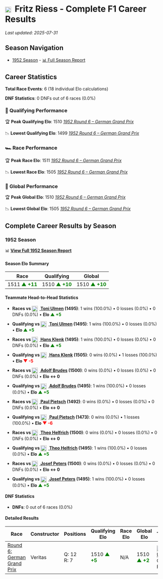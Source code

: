 # <img src="https://upload.wikimedia.org/wikipedia/commons/b/ba/Flag_of_Germany.svg" alt="Germany" width="20" height="auto" style="vertical-align: middle; margin-right: 5px;" onerror="this.outerHTML='🇩🇪'; this.style.marginRight='5px';"/> Fritz Riess - Complete F1 Career Results

*Last updated: 2025-07-31*

## Season Navigation

- [1952 Season](#1952-season) - [📊 Full Season Report](../seasons/1952-season-report)

## Career Statistics

**Total Race Events**: 6 (18 individual Elo calculations)

**DNF Statistics**: 0 DNFs out of 6 races (0.0%)

### 🏁 Qualifying Performance

🏆 **Peak Qualifying Elo**: 1510
   *[1952 Round 6 – German Grand Prix](../seasons/1952-season-report#round-6-german-grand-prix)*

📉 **Lowest Qualifying Elo**: 1499
   *[1952 Round 6 – German Grand Prix](../seasons/1952-season-report#round-6-german-grand-prix)*

### 🏎️ Race Performance

🏆 **Peak Race Elo**: 1511
   *[1952 Round 6 – German Grand Prix](../seasons/1952-season-report#round-6-german-grand-prix)*

📉 **Lowest Race Elo**: 1505
   *[1952 Round 6 – German Grand Prix](../seasons/1952-season-report#round-6-german-grand-prix)*

### 🌟 Global Performance

🏆 **Peak Global Elo**: 1510
   *[1952 Round 6 – German Grand Prix](../seasons/1952-season-report#round-6-german-grand-prix)*

📉 **Lowest Global Elo**: 1505
   *[1952 Round 6 – German Grand Prix](../seasons/1952-season-report#round-6-german-grand-prix)*


## Complete Career Results by Season

### 1952 Season

📊 **[View Full 1952 Season Report](../seasons/1952-season-report)**

#### Season Elo Summary

| Race | Qualifying | Global |
|------|------------|--------|
| 1511 **<span style="color: green;">▲ +11</span>** | 1510 **<span style="color: green;">▲ +10</span>** | 1510 **<span style="color: green;">▲ +10</span>** |

#### Teammate Head-to-Head Statistics

- **Races vs [<img src="https://upload.wikimedia.org/wikipedia/commons/b/ba/Flag_of_Germany.svg" alt="Germany" width="20" height="auto" style="vertical-align: middle; margin-right: 5px;" onerror="this.outerHTML='🇩🇪'; this.style.marginRight='5px';"/> Toni Ulmen](toni-ulmen) (1495)**: 1 wins (100.0%) • 0 losses (0.0%) • 0 DNFs (0.0%) • **Elo <span style="color: green;">▲ +5</span>**
- **Qualifying vs [<img src="https://upload.wikimedia.org/wikipedia/commons/b/ba/Flag_of_Germany.svg" alt="Germany" width="20" height="auto" style="vertical-align: middle; margin-right: 5px;" onerror="this.outerHTML='🇩🇪'; this.style.marginRight='5px';"/> Toni Ulmen](toni-ulmen) (1495)**: 1 wins (100.0%) • 0 losses (0.0%) • **Elo <span style="color: green;">▲ +5</span>**

- **Races vs [<img src="https://upload.wikimedia.org/wikipedia/commons/b/ba/Flag_of_Germany.svg" alt="Germany" width="20" height="auto" style="vertical-align: middle; margin-right: 5px;" onerror="this.outerHTML='🇩🇪'; this.style.marginRight='5px';"/> Hans Klenk](hans-klenk) (1495)**: 1 wins (100.0%) • 0 losses (0.0%) • 0 DNFs (0.0%) • **Elo <span style="color: green;">▲ +5</span>**
- **Qualifying vs [<img src="https://upload.wikimedia.org/wikipedia/commons/b/ba/Flag_of_Germany.svg" alt="Germany" width="20" height="auto" style="vertical-align: middle; margin-right: 5px;" onerror="this.outerHTML='🇩🇪'; this.style.marginRight='5px';"/> Hans Klenk](hans-klenk) (1505)**: 0 wins (0.0%) • 1 losses (100.0%) • **Elo <span style="color: red;">▼ -5</span>**

- **Races vs [<img src="https://upload.wikimedia.org/wikipedia/commons/b/ba/Flag_of_Germany.svg" alt="Germany" width="20" height="auto" style="vertical-align: middle; margin-right: 5px;" onerror="this.outerHTML='🇩🇪'; this.style.marginRight='5px';"/> Adolf Brudes](adolf-brudes) (1500)**: 0 wins (0.0%) • 0 losses (0.0%) • 0 DNFs (0.0%) • **Elo ↔ 0**
- **Qualifying vs [<img src="https://upload.wikimedia.org/wikipedia/commons/b/ba/Flag_of_Germany.svg" alt="Germany" width="20" height="auto" style="vertical-align: middle; margin-right: 5px;" onerror="this.outerHTML='🇩🇪'; this.style.marginRight='5px';"/> Adolf Brudes](adolf-brudes) (1495)**: 1 wins (100.0%) • 0 losses (0.0%) • **Elo <span style="color: green;">▲ +5</span>**

- **Races vs [<img src="https://upload.wikimedia.org/wikipedia/commons/b/ba/Flag_of_Germany.svg" alt="Germany" width="20" height="auto" style="vertical-align: middle; margin-right: 5px;" onerror="this.outerHTML='🇩🇪'; this.style.marginRight='5px';"/> Paul Pietsch](paul-pietsch) (1492)**: 0 wins (0.0%) • 0 losses (0.0%) • 0 DNFs (0.0%) • **Elo ↔ 0**
- **Qualifying vs [<img src="https://upload.wikimedia.org/wikipedia/commons/b/ba/Flag_of_Germany.svg" alt="Germany" width="20" height="auto" style="vertical-align: middle; margin-right: 5px;" onerror="this.outerHTML='🇩🇪'; this.style.marginRight='5px';"/> Paul Pietsch](paul-pietsch) (1473)**: 0 wins (0.0%) • 1 losses (100.0%) • **Elo <span style="color: red;">▼ -6</span>**

- **Races vs [<img src="https://upload.wikimedia.org/wikipedia/commons/b/ba/Flag_of_Germany.svg" alt="Germany" width="20" height="auto" style="vertical-align: middle; margin-right: 5px;" onerror="this.outerHTML='🇩🇪'; this.style.marginRight='5px';"/> Theo Helfrich](theo-helfrich) (1500)**: 0 wins (0.0%) • 0 losses (0.0%) • 0 DNFs (0.0%) • **Elo ↔ 0**
- **Qualifying vs [<img src="https://upload.wikimedia.org/wikipedia/commons/b/ba/Flag_of_Germany.svg" alt="Germany" width="20" height="auto" style="vertical-align: middle; margin-right: 5px;" onerror="this.outerHTML='🇩🇪'; this.style.marginRight='5px';"/> Theo Helfrich](theo-helfrich) (1495)**: 1 wins (100.0%) • 0 losses (0.0%) • **Elo <span style="color: green;">▲ +5</span>**

- **Races vs [<img src="https://upload.wikimedia.org/wikipedia/commons/b/ba/Flag_of_Germany.svg" alt="Germany" width="20" height="auto" style="vertical-align: middle; margin-right: 5px;" onerror="this.outerHTML='🇩🇪'; this.style.marginRight='5px';"/> Josef Peters](josef-peters) (1500)**: 0 wins (0.0%) • 0 losses (0.0%) • 0 DNFs (0.0%) • **Elo ↔ 0**
- **Qualifying vs [<img src="https://upload.wikimedia.org/wikipedia/commons/b/ba/Flag_of_Germany.svg" alt="Germany" width="20" height="auto" style="vertical-align: middle; margin-right: 5px;" onerror="this.outerHTML='🇩🇪'; this.style.marginRight='5px';"/> Josef Peters](josef-peters) (1495)**: 1 wins (100.0%) • 0 losses (0.0%) • **Elo <span style="color: green;">▲ +5</span>**

#### DNF Statistics

- **DNFs**: 0 out of 6 races (0.0%)

#### Detailed Results

| Race | Constructor | Positions | Qualifying Elo | Race Elo | Global Elo | Teammate |
|------|-------------|-----------|----------------|----------|------------|----------|
| [Round 6: German Grand Prix](../seasons/1952-season-report#round-6-german-grand-prix) | Veritas | Q: 12<br/>R: 7 | 1510 **<span style="color: green;">▲ +5</span>** | N/A | 1510 **<span style="color: green;">▲ +2</span>** | [<img src="https://upload.wikimedia.org/wikipedia/commons/b/ba/Flag_of_Germany.svg" alt="Germany" width="20" height="auto" style="vertical-align: middle; margin-right: 5px;" onerror="this.outerHTML='🇩🇪'; this.style.marginRight='5px';"/> Toni Ulmen](toni-ulmen)<br/>Q: 15<br/>R: 8 |

